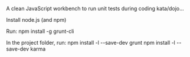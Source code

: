 A clean JavaScript workbench to run unit tests during coding kata/dojo...

Install node.js (and npm)

Run:
  npm install -g grunt-cli

In the project folder, run:
  npm install -l --save-dev grunt
  npm install -l --save-dev karma